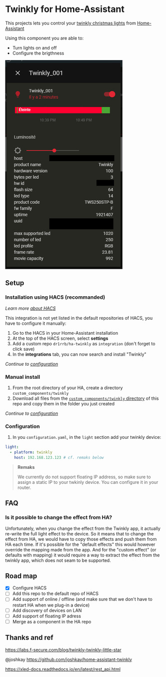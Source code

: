 # Twinkly for Home-Assistant

This projects lets you control your [twinkly christmas lights](https://twinkly.com/) 
from [Home-Assistant](https://www.home-assistant.io/)

Using this component you are able to:
- Turn lights on and off 
- Configure the brigthness

![integration example](./assets/integration.png "Integration example")

## Setup
### Installation using HACS (recommanded)

_Learn more [about HACS](https://hacs.xyz/)_

This integration is not yet listed in the default repositories of HACS, you have to configure it manually:
1. Go to the HACS in your Home-Assistant installation
1. At the top of the HACS screen, select **settings**
1. Add a custom repo `dr1rrb/ha-twinkly` as `integration` (don't forget to click save)
1. In the **integrations** tab, you can now search and install "Twinkly"

_Continue to [configuration](#configuration)_

### Manual install
1. From the root directory of your HA, create a directory `custom_components/twinkly`
1. Download all files from the [`custom_components/twinkly` directory](./custom_components/twinkly) of this repo and copy them in the folder you just created

_Continue to [configuration](#configuration)_

### Configuration
1. In you `configuration.yaml`, in the `light` section add your twinkly device:
```yaml
light:
  - platform: twinkly
    host: 192.168.123.123 # cf. remaks below
```

> **Remaks**
> 
> We currently do not support floating IP address, so make sure to assign a static IP to your twkinly device.
> You can configure it in your router.

## FAQ
### Is it possible to change the effect from HA?
Unfortunately, when you change the effect from the Twinkly app, it actually re-write the full light effect to the device.
So it means that to change the effect from HA, we would have to copy those effects and push them from HA each time. 
If it's possible for the "default effects" this would however override the mapping made from the app.
And for the "custom effect" (or defaults with mapping) it would require a way to extract the effect from the twinkly app,
which does not seam to be supported.

## Road map
- [x] Configure HACS
- [ ] Add this repo to the default repo of HACS
- [ ] Add support of online / offline (and make sure that we don't have to restart HA when we plug-in a device)
- [ ] Add discovery of devices on LAN
- [ ] Add support of floating IP adress
- [ ] Merge as a component in the HA repo

## Thanks and ref
https://labs.f-secure.com/blog/twinkly-twinkly-little-star

@joshkay https://github.com/joshkay/home-assistant-twinkly

https://xled-docs.readthedocs.io/en/latest/rest_api.html

